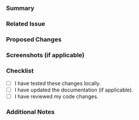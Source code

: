 <!-- 
Thanks for contributing to Giga_NFT_2.0! 
Please fill out the sections below to help us review your pull request. 
-->

### Summary
<!-- Describe the purpose of this pull request -->

### Related Issue
<!-- If this pull request relates to any issue, provide the issue number or describe the problem -->

### Proposed Changes
<!-- Describe the changes you've made -->

### Screenshots (if applicable)
<!-- Add any relevant screenshots or visuals -->

### Checklist
- [ ] I have tested these changes locally.
- [ ] I have updated the documentation (if applicable).
- [ ] I have reviewed my code changes.

### Additional Notes
<!-- Add any other relevant information or context -->
